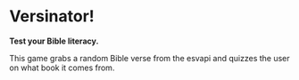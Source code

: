 # Versinator! #

**Test your Bible literacy.**

This game grabs a random Bible verse from the esvapi and quizzes the user on what book it comes from.
